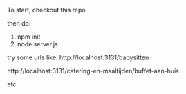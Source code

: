 To start, checkout this repo

then do:
1. npm init
1. node server.js


try some urls like:
http://localhost:3131/babysitten

http://localhost:3131/catering-en-maaltijden/buffet-aan-huis

etc..